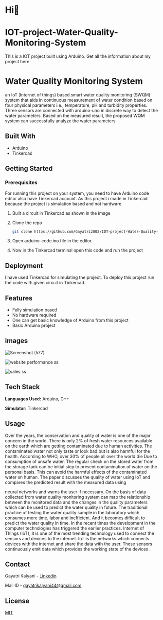 # Hi👋
# IOT-project-Water-Quality-Monitoring-System
This is a IOT project built using Arduino.
Get all the information about my project here.

# Water Quality Monitoring System

an IoT (Internet of things) based smart water quality monitoring (SWQM) system 
that aids in continuous measurement of water condition based on four physical parameters i.e., temperature, pH and turbidity properties. 
Three sensors are connected with arduino-uno in discrete way to detect the water parameters. 
Based on the measured result, the proposed WQM system can successfully analyze the water parameters


## Built With

* Arduino
* Tinkercad

## Getting Started


### Prerequisites

For running this project on your system, you need to have Arduino code editor also have Tinkercad account. As this project i made in Tinkercad because the project is simulation based and not hardware.

1. Built a circuit in Tinkercad as shown in the image

2. Clone the repo
   ```sh
   git clone https://github.com/Gayatri2002/IOT-project-Water-Quality-Monitoring-System
   ```  

3. Open arduino-code.ino file in the editor.

4. Now in the Tinkercad terminal open this code and run the project




## Deployment

I have used Tinkercad for simulating the project.
To deploy this project run the code with given circuit in Tinkercad.




## Features

- Fully simulation based 
- No hardware required
- One can get basic knowledge of Arduino from this project
- Basic Arduino project


## images

![Screenshot (577)](https://user-images.githubusercontent.com/84678828/170862212-f06de3a5-f493-438e-8a67-c56efc9e7eff.png)


![website performance ss](https://user-images.githubusercontent.com/84678828/170862237-b259021e-4398-4092-9bb1-2d61282958eb.png)

![sales ss](https://user-images.githubusercontent.com/84678828/170862246-f80f2a0d-6065-4b96-bb8f-73d1cff4634a.png)


## Tech Stack

**Languages Used:** Arduino, C++

**Simulator:** Tinkercad

## Usage
Over the years, the conservation and quality of water is one of 
the major concern in the world. There is 
only 2% of fresh 
water resources available on the earth which are getting 
contaminated due to human 
activities. The contaminated water not only taste or look bad but is also harmful for the health. According 
to WHO, over 30% of people all over the world die 
Due to consumption of unsafe water. The regular check 
on the stored water from the storage tank can be initial step to prevent contamination of water on the 
personal basis. This can avoid the harmful effects of the contaminated water on human. The paper 
discusses the quality of water using IoT and 
compares the predicted result with the measured data using 

neural networks and warns the user if necessary. On the basis of data collected from water quality 
monitoring system can map the relationship between the monitored data and the changes in the quality 
parameters which can be used to predict the water quality in future. The traditional practice of testing the 
water quality sample in the laboratory which consumes more time, labor and inefficient. And it becomes 
difficult to predict the water quality in time. In the recent times the development in the computer 
technologies has triggered the earlier practices. Internet of Things (IoT), it is one of the most trending 
technology used to connect the sensors and devices to the internet. IoT is the networks which connects 
devices with the internet and share the data with the user. These sensors continuously emit data which 
provides the working state of the devices .




## Contact

Gayatri Kalyani - [Linkedin](https://www.linkedin.com/in/gayatri-kalyani-397911217/) 

Mail ID - gayatrikalyani44@gmail.com





## License
[MIT](https://choosealicense.com/licenses/mit/)

